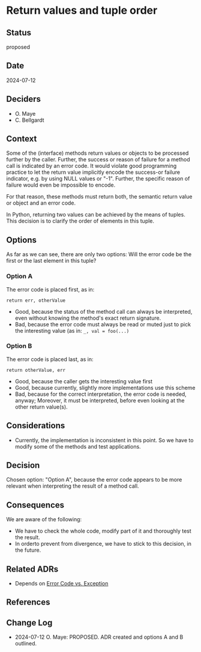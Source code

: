 # Return values and tuple order

## Status

<!-- one of [proposed | rejected | accepted | deprecated | superseded by [linked ADR](adr-link.md)] -->

proposed

## Date <!-- optional -->

<!-- YYYY-MM-DD (no period!) Date when this decision was last updated -->

2024-07-12

## Deciders <!-- optional -->

<!-- List everyone actively involved in the decision! Do not assume any relation between order and importance. -->
* O. Maye
* C. Bellgardt

## Context

<!-- Describe the context and problem statement, e.g., in free form using two to three sentences. You may want to articulate the problem in form of a question or give the technical story. What is the issue that is motivating this decision or change? How is the decision architecturally significant - warranting an ADR? What is the high level design Approach? Leave the details for the options section below! -->

Some of the (interface) methods return values or objects to be processed further by the caller. Further, the success or reason of failure for a method call is indicated by an error code. It would violate good programming practice to let the return value implicitly encode the success-or failure indicator, e.g. by using NULL values or "-1". Further, the specific reason of failure would even be impossible to encode.

For that reason, these methods must return both, the semantic return value or object and an error code.

In Python, returning two values can be achieved by the means of tuples. This decision is to clarify the order of elements in this tuple.

## Options <!-- optional -->

<!-- Give an austere description of the considered options. Concentrate on technical aspects. Give pros and cons, but do not argue, why this option was finally selected or not.
### Option A

[example | description | pointer to more information]

* Good, because [argument a]
* Good, because [argument b]
* Bad, because [argument c]
-->

As far as we can see, there are only two options: Will the error code be the first or the last element in this tuple?

### Option A

The error code is placed first, as in:

````return err, otherValue````

* Good, because the status of the method call can always be interpreted, even without knowing the method's exact return signature.
* Bad, because the error code must always be read or muted just to pick the interesting value (as in: ````_, val = foo(...)````

### Option B

The error code is placed last, as in:

````return otherValue, err````

* Good, because the caller gets the interesting value first
* Good, because currently, slightly more implementations use this scheme
* Bad, because for the correct interpretation, the error code is needed, anyway; Moreover, it must be interpreted, before even looking at the other return value(s).

## Considerations <!-- optional -->

<!-- Document decision drivers, forces, concerns, ancillary or related issues, questions that arose in debate of the ADR. Indicate if/how they were resolved or mollified.

* [driver 1, e.g., a force, facing concern, …]
* [driver 2, e.g., a force, facing concern, …]
-->
* Currently, the implementation is inconsistent in this point. So we have to modify some of the methods and test applications.

## Decision

<!-- What is the change that we're proposing and/or doing? Document any agreed upon important implementation detail, caveats, future considerations, remaining or deferred design issues. Document any part of the requirements not satisfied by the proposed design. 

Chosen option: "[option 1]", because [justification. e.g., only option, which meets k.o. criterion decision driver | which resolves force force | … | comes out best (see below)].
-->

Chosen option: "Option A", because the error code appears to be more relevant when interpreting the result of a method call.

## Consequences

<!-- What becomes easier or more difficult to do because of this change?
* [e.g., improvement of quality attribute satisfaction, follow-up decisions required, …]
* [e.g., compromising quality attribute, follow-up decisions required, …]
* …
-->

We are aware of the following:
* We have to check the whole code, modify part of it and thoroughly test the result.
* In orderto prevent from divergence, we have to stick to this decision, in the future.

## Related ADRs <!-- optional -->

<!-- List any relevant ADRs - such as a design decision for a sub-component of a feature, a design deprecated as a result of this design, etc..
* [Depends on|Refined by|...] [ADR Title](URL)
--> 

* Depends on [Error Code vs. Exception](errorcode-exception.md)

## References <!-- optional -->

<!-- List additional references.
* \[Title\]\(URL\)
-->

## Change Log <!-- optional -->

<!-- List the changes to the document. Sort by date in descending order.
* YYYY-MM-DD [Author]: [New status, if changed]. [Change]
-->

* 2024-07-12 O. Maye: PROPOSED. ADR created and options A and B outlined.
